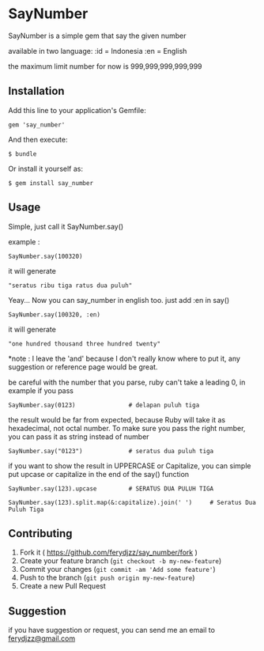 # SayNumber

SayNumber is a simple gem that say the given number

available in two language:
:id = Indonesia
:en = English

the maximum limit number for now is 999,999,999,999,999

## Installation

Add this line to your application's Gemfile:

	gem 'say_number'

And then execute:

    $ bundle

Or install it yourself as:

    $ gem install say_number

## Usage

Simple, just call it SayNumber.say()

example : 
 
	SayNumber.say(100320)

it will generate 

	"seratus ribu tiga ratus dua puluh"

Yeay... Now you can say_number in english too. just add :en in say()

	SayNumber.say(100320, :en)

it will generate 

	"one hundred thousand three hundred twenty"

*note : I leave the 'and' because I don't really know where to put it, any suggestion or reference page would be great.


be careful with the number that you parse, ruby can't take a leading 0, in example if you pass 

	SayNumber.say(0123)               # delapan puluh tiga

the result would be far from expected, because Ruby will take it as hexadecimal, not octal number.
To make sure you pass the right number, you can pass it as string instead of number

	SayNumber.say("0123")             # seratus dua puluh tiga

if you want to show the result in UPPERCASE or Capitalize, you can simple put upcase or capitalize in the end of the say() function

	SayNumber.say(123).upcase         # SERATUS DUA PULUH TIGA

	SayNumber.say(123).split.map(&:capitalize).join(' ')     # Seratus Dua Puluh Tiga


## Contributing

1. Fork it ( https://github.com/ferydjzz/say_number/fork )
2. Create your feature branch (`git checkout -b my-new-feature`)
3. Commit your changes (`git commit -am 'Add some feature'`)
4. Push to the branch (`git push origin my-new-feature`)
5. Create a new Pull Request

## Suggestion

if you have suggestion or request, you can send me an email to ferydjzz@gmail.com